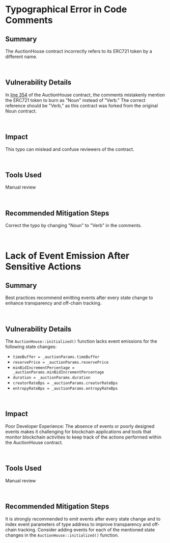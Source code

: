 # Typographical Error in Code Comments

## Summary

The AuctionHouse contract incorrectly refers to its ERC721 token by a different name.

&nbsp;

## Vulnerability Details

In [line 354](https://github.com/code-423n4/2023-12-revolutionprotocol/blob/d42cc62b873a1b2b44f57310f9d4bbfdd875e8d6/packages/revolution/src/AuctionHouse.sol#L354C33-L354C33) of the AuctionHouse contract, the comments mistakenly mention the ERC721 token to burn as "Noun" instead of "Verb." The correct reference should be "Verb," as this contract was forked from the original Noun contract.

&nbsp;

## Impact

This typo can mislead and confuse reviewers of the contract.

&nbsp;

## Tools Used

Manual review

&nbsp;

## Recommended Mitigation Steps

Correct the typo by changing "Noun" to "Verb" in the comments.


&nbsp;
&nbsp;
&nbsp;
# Lack of Event Emission After Sensitive Actions

## Summary

Best practices recommend emitting events after every state change to enhance transparency and off-chain tracking.

&nbsp;

## Vulnerability Details

The `AuctionHouse::initialized()` function lacks event emissions for the following state changes:

- `timeBuffer = _auctionParams.timeBuffer`
- `reservePrice = _auctionParams.reservePrice`
- `minBidIncrementPercentage = _auctionParams.minBidIncrementPercentage`
- `duration = _auctionParams.duration`
- `creatorRateBps = _auctionParams.creatorRateBps`
- `entropyRateBps = _auctionParams.entropyRateBps`

&nbsp;

## Impact

Poor Developer Experience: The absence of events or poorly designed events makes it challenging for blockchain applications and tools that monitor blockchain activities to keep track of the actions performed within the AuctionHouse contract.

&nbsp;

## Tools Used

Manual review

&nbsp;

## Recommended Mitigation Steps

It is strongly recommended to emit events after every state change and to index event parameters of type address to improve transparency and off-chain tracking. Consider adding events for each of the mentioned state changes in the `AuctionHouse::initialized()` function.
